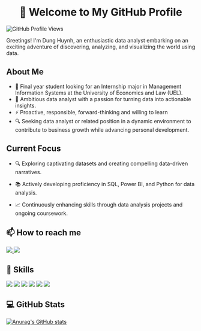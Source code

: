 <h1 align ="center"> 👋 Welcome to My GitHub Profile</h1>

![GitHub Profile Views](https://komarev.com/ghpvc/?username=HuynhNgocDung4060390&color=blue&style=for-the-badge)

Greetings! I'm Dung Huynh, an enthusiastic data analyst embarking on an exciting adventure of discovering, analyzing, and visualizing the world using data.

## About Me

- 📖 Final year student looking for an Internship major in Management Information Systems at the University of Economics and Law (UEL).
- 🌱 Ambitious data analyst with a passion for turning data into actionable insights.
- ⚡ Proactive, responsible, forward-thinking and willing to learn
- 🔍 Seeking data analyst or related position in a dynamic environment to contribute to business growth while advancing personal development.

## Current Focus
- 🔍 Exploring captivating datasets and creating compelling data-driven narratives.

- 📚 Actively developing proficiency in SQL, Power BI, and Python for data analysis.

- 📈 Continuously enhancing skills through data analysis projects and ongoing coursework.

## 📫 How to reach me
<p>
  <a href="https://www.linkedin.com/in/huynhdung23/" target="_blank">
    <img src="https://img.icons8.com/fluent/48/000000/linkedin.png"/>
  </a> 
  <a href="mailto:huynhdung4032@gmail.com" alt="Email">
    <img src="https://img.icons8.com/fluent/48/000000/mailing.png"/>
  </a>
</p>

## 🔭 Skills
<p>
  <img src="https://img.icons8.com/color/48/000000/microsoft-sql-server.png"/>
  <img src="https://img.icons8.com/color/48/000000/mysql-logo.png"/>
  <img src="https://img.icons8.com/color/48/000000/mongodb.png"/>
  <img src="https://img.icons8.com/color/48/000000/visual-studio-code-2019.png"/>
  <img src="https://img.icons8.com/color/48/null/visual-studio--v2.png"/>
  <img src="https://img.icons8.com/color/48/000000/trello.png"/>
</p>

## 💻 GitHub Stats
[![Anurag's GitHub stats](https://github-readme-stats.vercel.app/api?username=HuynhNgocDung4060390)](https://github.com/anuraghazra/github-readme-stats)


